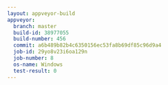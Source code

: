 ```yaml
---
layout: appveyor-build
appveyor:
  branch: master
  build-id: 38977055
  build-number: 456
  commit: a6b489b82b4c6350156ec53fa8b69df85c96d9a4
  job-id: 29yo8v23i6oa129n
  job-number: 8
  os-name: Windows
  test-result: 0
---
```

